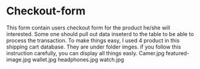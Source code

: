 # Checkout-form
This form contain users checkout form for the product he/she will interested. Some one should pull out data inseterd to the table to be able to process the transaction. 
To make things easy, I used 4 product in this shipping cart database.
They are under folder imges. if you follow this instruction carefully, you  can display all things easly.
Camer.jpg
featured-image.jpg
wallet.jpg
headphones.jpg
watch.jpg
